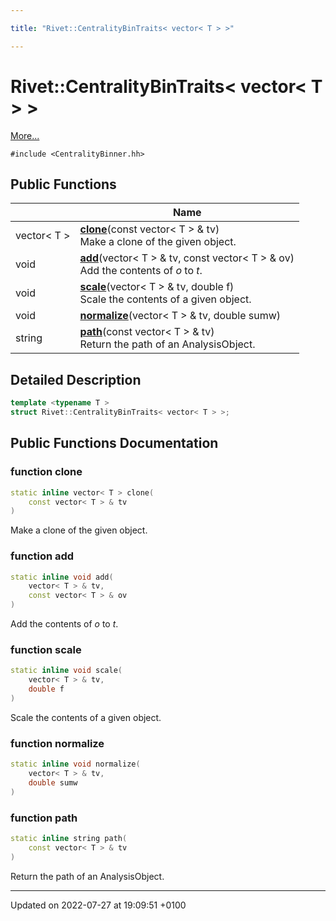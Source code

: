 ```yaml
---

title: "Rivet::CentralityBinTraits< vector< T > >"

---
```


# Rivet::CentralityBinTraits< vector< T > >



 [More...](#detailed-description)


`#include <CentralityBinner.hh>`

## Public Functions

|                | Name           |
| -------------- | -------------- |
| vector< T > | **[clone](http://example.org/classes/structrivet_1_1centralitybintraits_3_01vector_3_01t_01_4_01_4/#function-clone)**(const vector< T > & tv)<br>Make a clone of the given object.  |
| void | **[add](http://example.org/classes/structrivet_1_1centralitybintraits_3_01vector_3_01t_01_4_01_4/#function-add)**(vector< T > & tv, const vector< T > & ov)<br>Add the contents of _o_ to _t_.  |
| void | **[scale](http://example.org/classes/structrivet_1_1centralitybintraits_3_01vector_3_01t_01_4_01_4/#function-scale)**(vector< T > & tv, double f)<br>Scale the contents of a given object.  |
| void | **[normalize](http://example.org/classes/structrivet_1_1centralitybintraits_3_01vector_3_01t_01_4_01_4/#function-normalize)**(vector< T > & tv, double sumw) |
| string | **[path](http://example.org/classes/structrivet_1_1centralitybintraits_3_01vector_3_01t_01_4_01_4/#function-path)**(const vector< T > & tv)<br>Return the path of an AnalysisObject.  |

## Detailed Description

```cpp
template <typename T >
struct Rivet::CentralityBinTraits< vector< T > >;
```

## Public Functions Documentation

### function clone

```cpp
static inline vector< T > clone(
    const vector< T > & tv
)
```

Make a clone of the given object. 

### function add

```cpp
static inline void add(
    vector< T > & tv,
    const vector< T > & ov
)
```

Add the contents of _o_ to _t_. 

### function scale

```cpp
static inline void scale(
    vector< T > & tv,
    double f
)
```

Scale the contents of a given object. 

### function normalize

```cpp
static inline void normalize(
    vector< T > & tv,
    double sumw
)
```


### function path

```cpp
static inline string path(
    const vector< T > & tv
)
```

Return the path of an AnalysisObject. 

-------------------------------

Updated on 2022-07-27 at 19:09:51 +0100